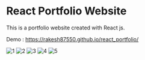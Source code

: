 # React Portfolio Website

This is a portfolio website created with React js.

Demo : https://rakesh87550.github.io/react_portfolio/

![1](https://user-images.githubusercontent.com/49247268/162576280-0c9cfaa6-c2ee-45a3-82dd-1ce8d1aba5ed.png)
![2](https://user-images.githubusercontent.com/49247268/162576282-e5453a30-6f1d-4a8a-8827-280b517735ef.png)
![3](https://user-images.githubusercontent.com/49247268/162576283-489b22c7-53e6-4d25-9e84-5a2892f5ce0f.png)
![4](https://user-images.githubusercontent.com/49247268/162576284-d24d8930-c133-4e27-9382-01d9e493b3f9.png)
![5](https://user-images.githubusercontent.com/49247268/162576285-8beadbaa-d10c-4fc6-a3e3-34f8a910009f.png)
